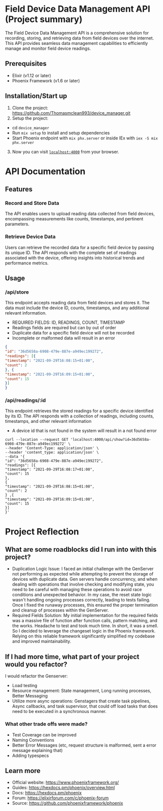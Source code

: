 # Field Device Data Management API (Project summary)
The Field Device Data Management API is a comprehensive solution for recording, storing, and retrieving data from field devices over the internet. This API provides seamless data management capabilities to efficiently manage and monitor field device readings.

## Prerequisites
 * Elixir (v1.12 or later)
 * Phoenix Framework (v1.6 or later)

## Installation/Start up
1. Clone the project: https://github.com/Thomasmclean993/device_manager.git
2. Setup the project: 
 * cd `device_manager`
 * Run `mix setup` to install and setup dependencies
 * Start Phoenix endpoint with `mix phx.server` or inside IEx with `iex -S mix phx.server`
3. Now you can visit [`localhost:4000`](http://localhost:4000) from your browser.

# API Documentation
## Features
### Record and Store Data
The API enables users to upload reading data collected from field devices, encompassing measurements like counts, timestamps, and pertinent parameters. 

### Retrieve Device Data
Users can retrieve the recorded data for a specific field device by passing its unique ID. The API responds with the complete set of readings associated with the device, offering insights into historical trends and performance metrics.

## Usage
### /api/store
This endpoint accepts reading data from field devices and stores it. The data must include the device ID, counts, timestamps, and any additional relevant information.
 * REQUIRED FIELDS: ID, READINGS, COUNT, TIMESTAMP
 * Readings fields are required but can by out of order
 * Duplicate data for a specific field device will not be recorded
 * Incomplete or malformed data will result in an error

``` json
{ 
"id": "36d5658a-6908-479e-887e-a949ec199272", 
"readings": [{ 
"timestamp": "2021-09-29T16:08:15+01:00", 
"count": 2 
}, { 
"timestamp": "2021-09-29T16:09:15+01:00", 
"count": 15 
}] 
}
```

### /api/readings/:id
This endpoint retrieves the stored readings for a specific device identified by its ID. The API responds with a collection of readings, including counts, timestamps, and other relevant information
 * A device id that is not found in the system will result in a not found error
``` 
curl --location --request GET 'localhost:4000/api/show?id=36d5658a-6908-479e-887e-a949ec199272' \
--header 'Content-Type: application/json' \
--header 'content_type: application/json' \
--data '{ 
"id": "36d5658a-6908-479e-887e-a949ec199272", 
"readings": [{ 
"timestamp": "2021-09-29T16:08:17+01:00", 
"count": 15
},
{ 
"timestamp": "2021-09-29T16:08:15+01:00", 
"count": 2 
} ,{ 
"timestamp": "2021-09-29T16:09:15+01:00", 
"count": 15 
}] 
}'
```

# Project Reflection
## What are some roadblocks did I run into with this project? 
  * Duplication Logic Issue: I faced an initial challenge with the GenServer not performing as expected while attempting to prevent the storage of devices with duplicate data. Gen servers handle concurrency, and when dealing with operations that involve checking and modifying state, you need to be careful with managing these operations to avoid race conditions and unexpected behavior. In my case, the reset state logic wasn't handling ongoing processes correctly, leading to tests failing. Once I fixed the runaway processes, this ensured the proper termination and cleanup of processes within the GenServer.
* Required Fields Solution: My initial implementation for the required fields was a massive file   of function after function calls, pattern matching, and the works. Headache to test and     took much time. In short, it was a smell. So I decided to leverage the changeset logic in the Phoenix framework. Relying on this reliable framework significantly simplified my codebase and improved maintainability. 

## If I had more time, what part of your project would you refactor? 
I would refactor the Genserver:
* Load testing
* Resource management: State management, Long running processes, Better Messaging
* Utilize more async operations: Genstagers that create task pipelines, Async callbacks, and task supervisor, that could off load tasks that does need to be executed in a synchronous manner. 



### What other trade offs were made?
* Test Coverage can be improved
* Naming Conventions
* Better Error Messages (etc, request structure is malformed, sent a error message explaining that)
* Adding typespecs 

## Learn more

  * Official website: https://www.phoenixframework.org/
  * Guides: https://hexdocs.pm/phoenix/overview.html
  * Docs: https://hexdocs.pm/phoenix
  * Forum: https://elixirforum.com/c/phoenix-forum
  * Source: https://github.com/phoenixframework/phoenix


